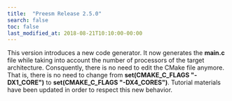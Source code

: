 ```yaml
---
title:  "Preesm Release 2.5.0"
search: false
toc: false
last_modified_at: 2018-08-21T10:10:00-00:00
---
```


This version introduces a new code generator. It now generates the **main.c** file while taking into account the number of processors of the target architecture. Consquently, there is no need to edit the CMake file anymore. That is, there is no need to change from **set(CMAKE\_C\_FLAGS "-DX1_CORE")** to **set(CMAKE\_C\_FLAGS "-DX4_CORES")**. Tutorial materials have been updated in order to respect this new behavior.
